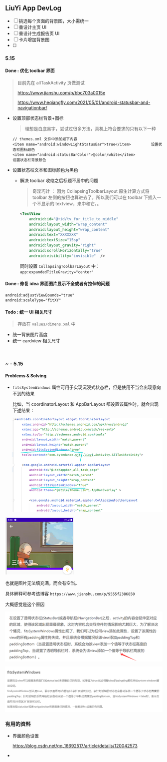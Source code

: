 ## LiuYi  App  DevLog

- [ ] 挑选每个页面的背景图，大小需统一
- [ ] 重设计主页 UI
- [ ] 重设计生成报告页 UI
- [ ] 卡片增加背景图
- [ ] 



### 5.15 

#### Done : 优化 toolbar 界面

> 目前先在 allTaskActivity 页做测试
>
> https://www.jianshu.com/p/bbc703a0015e
>
> https://www.heqiangfly.com/2021/05/01/android-statusbar-and-navigationbar/

- 设置顶部状态栏背景+图标

  > 理想是白底黑字，尝试过很多方法，真机上符合要求的只有以下一种

  ```
  // themes.xml 文件中添加如下内容
  <item name="android:windowLightStatusBar">true</item>			设置状态栏图标颜色
  <item name="android:statusBarColor">@color/white</item>			设置状态栏背景颜色
  ```

- 设置状态栏文本和图标颜色为黑色

  - 解决 toolbar 收缩之后标题不居中的问题

    > 奇淫巧计 ： 因为 CollapsingToolbarLayout 原生计算方式将 toolbar 左侧的按钮也算进去了，所以我们可以在 toolbar 下插入一个不显示的 textview，来中和它。。

    ```xml
    <TextView
        android:id="@+id/tv_for_title_to_middle"
        android:layout_width="wrap_content"
        android:layout_height="wrap_content"
        android:text="XXXXXXX"
        android:textSize="15sp"
        android:layout_gravity="right"
        android:scrollHorizontally="true"
        android:visibility="invisible"  />
    ```

    同时设置 `CollapsingToolbarLayout` 中：`app:expandedTitleGravity="center"` 



#### Done : 修复 idea 界面图片显示不全或者有拉伸的问题

```
android:adjustViewBounds="true"
android:scaleType="fitXY"
```





#### Todo : 统一 UI 相关尺寸

> 存放在 `values/dimens.xml` 中

- 统一背景图片高度
- 统一 cardview 相关尺寸



​    



### ~ - 5.15

#### Problems & Solving

- `fitsSystemWindows`  属性可用于实现沉浸式状态栏，但是使用不当会出现意向不到的结果

  比如，当 coordinatorLayout 和 AppBarLayout 都设置该属性时，就会出现下述结果：

  <img src="README_插图/image-20220515232944668.png" alt="image-20220515232944668" style="zoom:70%;" />

<img src="README_插图/image-20220515233036801.png" alt="image-20220515233036801" style="zoom:67%;" />

也就是图片无法填充满，而会有空当。

具体解释可参考该博客 `https://www.jianshu.com/p/9555f2386850`

大概感觉是这个原因

![image-20220515233153545](README_插图/image-20220515233153545.png)



![image-20220517001840249](README_插图/image-20220517001840249.png)





### 有用的资料

- 界面颜色设置

  https://blog.csdn.net/qq_16692517/article/details/120042573

- 
